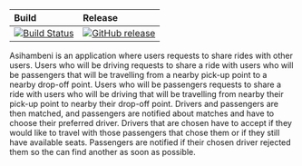 | Build | Release |
|:--------|:--------|
| [![Build Status](https://travis-ci.com/Sbonis/Asihambeni-.svg?branch=master)](https://travis-ci.com/Sbonis/Asihambeni-) | [![GitHub release](https://img.shields.io/github/release/Sbonis/Asihambeni-.sgv)](https://github.com/Sbonis/Asihambeni-/releases) |

Asihambeni is an application where users requests to share rides with other users. Users who will be driving requests to share a ride with users who will be passengers that will be travelling from a nearby pick-up point to a nearby drop-off point. Users who will be passengers requests to share a ride with users who will be driving that will be travelling from nearby their pick-up point to nearby their drop-off point. Drivers and passengers are then matched, and passengers are notified about matches and have to choose their preferred driver. Drivers that are chosen have to accept if they would like to travel with those passengers that chose them or if they still have available seats. Passengers are notified if their chosen driver rejected them so the can find another as soon as possible.
